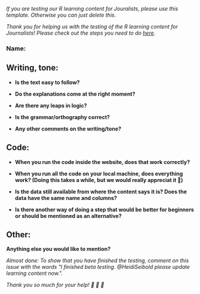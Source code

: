 *If you are testing our R learning content for Jouralists, please use this template. 
Otherwise you can just delete this.*

*Thank you for helping us with the testing of the R learning content for Journalists! Please check out the steps you need to do [here](https://github.com/school-of-data/r-consortium-proposal/blob/master/CONTRIBUTING.md#beta-testing).*

### Name: <!-- Name of the recipe or skills lessen you are testing -->

## Writing, tone: 

- **Is the text easy to follow?**
<!-- Add your answer here -->

- **Do the explanations come at the right moment?**
<!-- Add your answer here -->

- **Are there any leaps in logic?**
<!-- Add your answer here -->

- **Is the grammar/orthography correct?**
<!-- Add your answer here -->

- **Any other comments on the writing/tone?**
<!-- Add your answer here -->


## Code: 

- **When you run the code inside the website, does that work correctly?**
<!-- Add your answer here -->

- **When you run all the code on your local machine, does everything work? (Doing this takes a while, but we would really appreciat it :cake:)**
<!-- Add your answer here -->

- **Is the data still available from where the content says it is? Does the data have the same name and columns?**
<!-- Add your answer here -->

- **Is there another way of doing a step that would be better for beginners or should be mentioned as an alternative?**
<!-- Add your answer here -->


## Other:
**Anything else you would like to mention?**


*Almost done: To show that you have finished the testing, comment on this issue with the words "I finished beta testing. @HeidiSeibold please update learning content now.".*


*Thank you so much for your help! :tada: :cake: :clap:*
